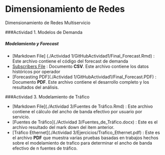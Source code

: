 Dimensionamiento de Redes
=========================

Dimensionamiento de Redes Multiservicio

###Actividad 1. Modelos de Demanda
##### Modelamiento y Forecast  
* [Markdown File] (./Actividad 1/GitHubActividad1/Final_Forecast.Rmd) : Este archivo contiene el código del forecast de demanda
* [Subscribers File](./Files/Subscribers_CV.csv) : Documento **CSV**. Este archivo contiene los datos históricos por operador
* [Forecasting PDF](./Actividad 1/GitHubActividad1/Final_Forecast.PDF) : Documento **PDF**. Este archivo contiene el desarrollo completo y los resultados del análisis.

###Actividad 3. Modelamiento de Tráfico
* [Markdown File](./Actividad 3/Fuentes de Tráfico.Rmd) : Este archivo contiene el cálculo del ancho de banda efectivo por usuario por servicio. 
* [Fuentes de Tráfico](./Actividad 3/Fuentes_de_Tráfico.docx) : Este es el archivo resultado del mark down del item anterior. 
* [Tráfico Ethernet](./Actividad 3/Ejercicios/Trafico_Ethernet.pdf) : Este es el archivo **PDF** que muestra varias pruebas basadas en trabajos hechos sobre el modelamiento de trafico para determinar el ancho de banda efectivo de n fuentes de tráfico. 


